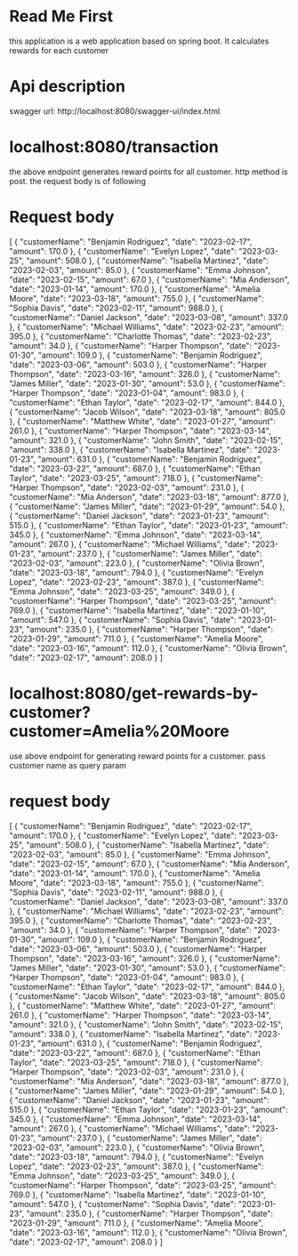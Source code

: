 # Read Me First
this application is a web application based on spring boot. It calculates rewards
for each customer
# Api description
swagger url: http://localhost:8080/swagger-ui/index.html
#  localhost:8080/transaction
the above endpoint generates reward points for all customer. http method is
post. the request body is of following 
# Request body
[
{
"customerName": "Benjamin Rodriguez",
"date": "2023-02-17",
"amount": 170.0
},
{
"customerName": "Evelyn Lopez",
"date": "2023-03-25",
"amount": 508.0
},
{
"customerName": "Isabella Martinez",
"date": "2023-02-03",
"amount": 85.0
},
{
"customerName": "Emma Johnson",
"date": "2023-02-15",
"amount": 67.0
},
{
"customerName": "Mia Anderson",
"date": "2023-01-14",
"amount": 170.0
},
{
"customerName": "Amelia Moore",
"date": "2023-03-18",
"amount": 755.0
},
{
"customerName": "Sophia Davis",
"date": "2023-02-11",
"amount": 988.0
},
{
"customerName": "Daniel Jackson",
"date": "2023-03-08",
"amount": 337.0
},
{
"customerName": "Michael Williams",
"date": "2023-02-23",
"amount": 395.0
},
{
"customerName": "Charlotte Thomas",
"date": "2023-02-23",
"amount": 34.0
},
{
"customerName": "Harper Thompson",
"date": "2023-01-30",
"amount": 109.0
},
{
"customerName": "Benjamin Rodriguez",
"date": "2023-03-06",
"amount": 503.0
},
{
"customerName": "Harper Thompson",
"date": "2023-03-16",
"amount": 326.0
},
{
"customerName": "James Miller",
"date": "2023-01-30",
"amount": 53.0
},
{
"customerName": "Harper Thompson",
"date": "2023-01-04",
"amount": 983.0
},
{
"customerName": "Ethan Taylor",
"date": "2023-02-17",
"amount": 844.0
},
{
"customerName": "Jacob Wilson",
"date": "2023-03-18",
"amount": 805.0
},
{
"customerName": "Matthew White",
"date": "2023-01-27",
"amount": 261.0
},
{
"customerName": "Harper Thompson",
"date": "2023-03-14",
"amount": 321.0
},
{
"customerName": "John Smith",
"date": "2023-02-15",
"amount": 338.0
},
{
"customerName": "Isabella Martinez",
"date": "2023-01-23",
"amount": 631.0
},
{
"customerName": "Benjamin Rodriguez",
"date": "2023-03-22",
"amount": 687.0
},
{
"customerName": "Ethan Taylor",
"date": "2023-03-25",
"amount": 718.0
},
{
"customerName": "Harper Thompson",
"date": "2023-02-03",
"amount": 231.0
},
{
"customerName": "Mia Anderson",
"date": "2023-03-18",
"amount": 877.0
},
{
"customerName": "James Miller",
"date": "2023-01-29",
"amount": 54.0
},
{
"customerName": "Daniel Jackson",
"date": "2023-01-23",
"amount": 515.0
},
{
"customerName": "Ethan Taylor",
"date": "2023-01-23",
"amount": 345.0
},
{
"customerName": "Emma Johnson",
"date": "2023-03-14",
"amount": 267.0
},
{
"customerName": "Michael Williams",
"date": "2023-01-23",
"amount": 237.0
},
{
"customerName": "James Miller",
"date": "2023-02-03",
"amount": 223.0
},
{
"customerName": "Olivia Brown",
"date": "2023-03-18",
"amount": 794.0
},
{
"customerName": "Evelyn Lopez",
"date": "2023-02-23",
"amount": 387.0
},
{
"customerName": "Emma Johnson",
"date": "2023-03-25",
"amount": 349.0
},
{
"customerName": "Harper Thompson",
"date": "2023-03-25",
"amount": 769.0
},
{
"customerName": "Isabella Martinez",
"date": "2023-01-10",
"amount": 547.0
},
{
"customerName": "Sophia Davis",
"date": "2023-01-23",
"amount": 235.0
},
{
"customerName": "Harper Thompson",
"date": "2023-01-29",
"amount": 711.0
},
{
"customerName": "Amelia Moore",
"date": "2023-03-16",
"amount": 112.0
},
{
"customerName": "Olivia Brown",
"date": "2023-02-17",
"amount": 208.0
}
]


# localhost:8080/get-rewards-by-customer?customer=Amelia%20Moore
use above endpoint for generating reward points for a customer. pass customer name 
as query param
# request body
[
{
"customerName": "Benjamin Rodriguez",
"date": "2023-02-17",
"amount": 170.0
},
{
"customerName": "Evelyn Lopez",
"date": "2023-03-25",
"amount": 508.0
},
{
"customerName": "Isabella Martinez",
"date": "2023-02-03",
"amount": 85.0
},
{
"customerName": "Emma Johnson",
"date": "2023-02-15",
"amount": 67.0
},
{
"customerName": "Mia Anderson",
"date": "2023-01-14",
"amount": 170.0
},
{
"customerName": "Amelia Moore",
"date": "2023-03-18",
"amount": 755.0
},
{
"customerName": "Sophia Davis",
"date": "2023-02-11",
"amount": 988.0
},
{
"customerName": "Daniel Jackson",
"date": "2023-03-08",
"amount": 337.0
},
{
"customerName": "Michael Williams",
"date": "2023-02-23",
"amount": 395.0
},
{
"customerName": "Charlotte Thomas",
"date": "2023-02-23",
"amount": 34.0
},
{
"customerName": "Harper Thompson",
"date": "2023-01-30",
"amount": 109.0
},
{
"customerName": "Benjamin Rodriguez",
"date": "2023-03-06",
"amount": 503.0
},
{
"customerName": "Harper Thompson",
"date": "2023-03-16",
"amount": 326.0
},
{
"customerName": "James Miller",
"date": "2023-01-30",
"amount": 53.0
},
{
"customerName": "Harper Thompson",
"date": "2023-01-04",
"amount": 983.0
},
{
"customerName": "Ethan Taylor",
"date": "2023-02-17",
"amount": 844.0
},
{
"customerName": "Jacob Wilson",
"date": "2023-03-18",
"amount": 805.0
},
{
"customerName": "Matthew White",
"date": "2023-01-27",
"amount": 261.0
},
{
"customerName": "Harper Thompson",
"date": "2023-03-14",
"amount": 321.0
},
{
"customerName": "John Smith",
"date": "2023-02-15",
"amount": 338.0
},
{
"customerName": "Isabella Martinez",
"date": "2023-01-23",
"amount": 631.0
},
{
"customerName": "Benjamin Rodriguez",
"date": "2023-03-22",
"amount": 687.0
},
{
"customerName": "Ethan Taylor",
"date": "2023-03-25",
"amount": 718.0
},
{
"customerName": "Harper Thompson",
"date": "2023-02-03",
"amount": 231.0
},
{
"customerName": "Mia Anderson",
"date": "2023-03-18",
"amount": 877.0
},
{
"customerName": "James Miller",
"date": "2023-01-29",
"amount": 54.0
},
{
"customerName": "Daniel Jackson",
"date": "2023-01-23",
"amount": 515.0
},
{
"customerName": "Ethan Taylor",
"date": "2023-01-23",
"amount": 345.0
},
{
"customerName": "Emma Johnson",
"date": "2023-03-14",
"amount": 267.0
},
{
"customerName": "Michael Williams",
"date": "2023-01-23",
"amount": 237.0
},
{
"customerName": "James Miller",
"date": "2023-02-03",
"amount": 223.0
},
{
"customerName": "Olivia Brown",
"date": "2023-03-18",
"amount": 794.0
},
{
"customerName": "Evelyn Lopez",
"date": "2023-02-23",
"amount": 387.0
},
{
"customerName": "Emma Johnson",
"date": "2023-03-25",
"amount": 349.0
},
{
"customerName": "Harper Thompson",
"date": "2023-03-25",
"amount": 769.0
},
{
"customerName": "Isabella Martinez",
"date": "2023-01-10",
"amount": 547.0
},
{
"customerName": "Sophia Davis",
"date": "2023-01-23",
"amount": 235.0
},
{
"customerName": "Harper Thompson",
"date": "2023-01-29",
"amount": 711.0
},
{
"customerName": "Amelia Moore",
"date": "2023-03-16",
"amount": 112.0
},
{
"customerName": "Olivia Brown",
"date": "2023-02-17",
"amount": 208.0
}
]



